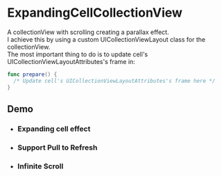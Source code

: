 # ExpandingCellCollectionView

A collectionView with scrolling creating a parallax effect.<br />
I achieve this by using a custom UICollectionViewLayout class for the collectionView.<br />
The most important thing to do is to update cell's UICollectionViewLayoutAttributes's frame in:

```swift
func prepare() {
  /* Update cell's UICollectionViewLayoutAttributes's frame here */
}
```

## Demo

* ### Expanding cell effect


* ### Support Pull to Refresh


* ### Infinite Scroll
